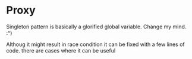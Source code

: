 # Proxy



Singleton pattern is basically  a glorified global variable. Change my mind. :^)

Althoug it might result in race condition it can be fixed with a few lines of code. there are cases where it can be useful
